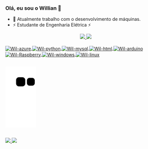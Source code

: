 ### Olá, eu sou o Willian 👋

- 🔭 Atualmente trabalho com o desenvolvimento de máquinas.
- ⚡ Estudante de Engenharia Elétrica ⚡ 

<div align="center">
  <a href="https://github.com/Wil-macedo">
  <img height="170em" src="https://github-readme-stats.vercel.app/api?username=Wil-macedo&show_icons=true&theme=dracula&include_all_commits=true&count_private=true"/>
  <img height="130em" src="https://github-readme-stats.vercel.app/api/top-langs/?username=Wil-macedo&layout=compact&langs_count=7&theme=dracula"/>
</div>

<div style="display: inline_block"><br>
    <img align="center" alt="Wil-azure"     height="30" width="40" src="https://cdn.jsdelivr.net/gh/devicons/devicon/icons/azure/azure-original.svg"  />
    <img align="center" alt="Wil-python"    height="30" width="40" src="https://cdn.jsdelivr.net/gh/devicons/devicon/icons/python/python-original.svg"/>
    <img align="center" alt="Wil-mysql"     height="30" width="40" src="https://cdn.jsdelivr.net/gh/devicons/devicon/icons/mysql/mysql-original.svg"  />
    <img align="center" alt="Wil-html"      height="30" width="40" src="https://cdn.jsdelivr.net/gh/devicons/devicon/icons/html5/html5-original.svg"  />
    <img align="center" alt="Wil-arduino"   height="30" width="40" src="https://cdn.jsdelivr.net/gh/devicons/devicon/icons/arduino/arduino-original-wordmark.svg" />
    <img align="center" alt="Wil-Raspberry" height="30" width="40" src="https://cdn.jsdelivr.net/gh/devicons/devicon/icons/raspberrypi/raspberrypi-original.svg"  />   
    <img align="center" alt="Wil-windows"   height="30" width="40" src="https://cdn.jsdelivr.net/gh/devicons/devicon/icons/windows8/windows8-original.svg" /> 
    <img align="center" alt="Wil-linux"     height="30" width="40" src="https://cdn.jsdelivr.net/gh/devicons/devicon/icons/linux/linux-original.svg"       />
</div>
  
##
<div>
  
![Snake animation](https://github.com/Wil-macedo/Wil-macedo/blob/output/github-contribution-grid-snake.svg)
  
</div>
  
##
<div> 
    <a href = "mailto:wi.willian99@hotmail.com">
        <img src="https://img.shields.io/badge/Microsoft_Outlook-0078D4?style=for-the-badge&logo=microsoft-outlook&logoColor=black" target="_blank">
    </a>  
    <a href="https://www.linkedin.com/in/willian-souza-948637144" target="_blank">
        <img src="https://img.shields.io/badge/-LinkedIn-%230077B5?style=for-the-badge&logo=linkedin&logoColor=sblack" target="_blank">
    </a> 
</div>
